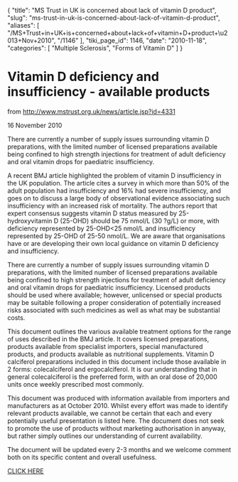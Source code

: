 {
  "title": "MS Trust in UK is concerned about lack of vitamin D product",
  "slug": "ms-trust-in-uk-is-concerned-about-lack-of-vitamin-d-product",
  "aliases": [
    "/MS+Trust+in+UK+is+concerned+about+lack+of+vitamin+D+product+\u2013+Nov+2010",
    "/1146"
  ],
  "tiki_page_id": 1146,
  "date": "2010-11-18",
  "categories": [
    "Multiple Sclerosis",
    "Forms of Vitamin D"
  ]
}


# Vitamin D deficiency and insufficiency - available products

from http://www.mstrust.org.uk/news/article.jsp?id=4331

16 November 2010

There are currently a number of supply issues surrounding vitamin D preparations, with the limited number of licensed preparations available being confined to high strength injections for treatment of adult deficiency and oral vitamin drops for paediatric insufficiency.

A recent BMJ article highlighted the problem of vitamin D insufficiency in the UK population. The article cites a survey in which more than 50% of the adult population had insufficiency and 16% had severe insufficiency, and goes on to discuss a large body of observational evidence associating such insufficiency with an increased risk of mortality. The authors report that expert consensus suggests vitamin D status measured by 25-hydroxyvitamin D (25-OHD) should be 75 nmol/L (30 ?g/L) or more, with deficiency represented by 25-OHD<25 nmol/L and insufficiency represented by 25-OHD of 25-50 nmol/L. We are aware that organisations have or are developing their own local guidance on vitamin D deficiency and insufficiency.

There are currently a number of supply issues surrounding vitamin D preparations, with the limited number of licensed preparations available being confined to high strength injections for treatment of adult deficiency and oral vitamin drops for paediatric insufficiency. Licensed products should be used where available; however, unlicensed or special products may be suitable following a proper consideration of potentially increased risks associated with such medicines as well as what may be substantial costs.

This document outlines the various available treatment options for the range of uses described in the BMJ article. It covers licensed preparations, products available from specialist importers, special manufactured products, and products available as nutritional supplements. Vitamin D calciferol preparations included in this document include those available in 2 forms: colecalciferol and ergocalciferol. It is our understanding that in general colecalciferol is the preferred form, with an oral dose of 20,000 units once weekly prescribed most commonly.

This document was produced with information available from importers and manufacturers as at October 2010. Whilst every effort was made to identify relevant products available, we cannot be certain that each and every potentially useful presentation is listed here. The document does not seek to promote the use of products without marketing authorisation in anyway, but rather simply outlines our understanding of current availability.

The document will be updated every 2-3 months and we welcome comment both on its specific content and overall usefulness.

[CLICK HERE](http://www.nelm.nhs.uk/en/Download/?file=MDs3NTU3ODQ7L3VwbG9hZC9kb2N1bWVudHMvT3RoZXIgTGlicmFyeSBVcGRhdGVzL0RydWdfRGlzY29udF9TaG9ydGFnZS9WaXRfRF9wcm9kdWN0X2F2YWlsYWJpbGl0eV9PY3QyMDEwX2ZpbmFsLnBkZg__.pdf%20)


